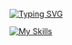 [![Typing SVG](https://readme-typing-svg.demolab.com/?lines=Software+Developer+Frontend+Focus;JavaScript+React+TypeScript+AWS+Git)](https://git.io/typing-svg)

[![My Skills](https://skillicons.dev/icons?i=js,html,css,ts,react,angular,ts,aws,bash,cs,dotnet,git,github,nodejs,vite)](https://skillicons.dev)
